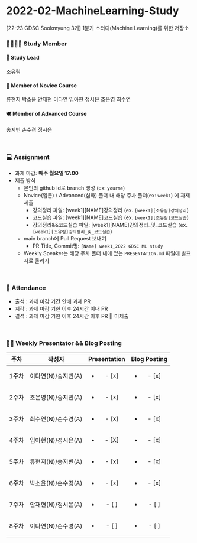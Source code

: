 # 2022-02-MachineLearning-Study
[22-23 GDSC Sookmyung 3기] 1분기 스터디(Machine Learning)를 위한 저장소
<br/>   
### 👩‍👩‍👧‍👧 Study Member
#### 🐳 Study Lead
조유림

#### 🐣 Member of Novice Course
류현지 박소윤 안재현 이다연 임아현 정시은 조은영 최수연   

#### 🕊️ Member of Advanced Course
송지빈 손수경 정시은    

<br/>   

### 💻 Assignment
- 과제 마감: **매주 월요일 17:00**
- 제출 방식
  - 본인의 github id로 branch 생성 (ex: ```yourme```)
  - Novice(입문) / Advanced(심화) 폴더 내 해당 주차 폴더(ex: ```week1```) 에 과제 제출
    - 강의정리 파일: [week1][NAME]강의정리 (ex. ```[week1][조유림]강의정리```)
    - 코드실습 파일: [week1][NAME]코드실습 (ex. ```[week1][조유림]코드실습```)
    - 강의정리&&코드실습 파일: [week1][NAME]강의정리_및_코드실습 (ex. ```[week1][조유림]강의정리_및_코드실습```)
  - main branch에 Pull Request  보내기
    - PR Title, Commit명:  ```[Name] week1_2022 GDSC ML study```
  - Weekly Speaker는 해당 주차 폴더 내에 있는 ```PRESENTATION.md``` 파일에 발표자료 올리기

<br/>   

### 🔔 Attendance
- 출석 : 과제 마감 기간 안에 과제 PR
- 지각 : 과제 마감 기한 이후 24시간 이내 PR
- 결석 : 과제 마감 기한 이후 24시간 이후 PR || 미제출

<br/>  

### 👩‍🏫 Weekly Presentator && Blog Posting

| 주차 | 작성자 | Presentation | Blog Posting |
|:----------:|:----------:|:----------:|:----------:|
| 1주차 | 이다연(N)/송지빈(A) | <ul><li>- [x] </li></ul> | <ul><li>- [x] </li></ul> |
| 2주차 | 조은영(N)/송지빈(A) | <ul><li>- [x] </li></ul> | <ul><li>- [x] </li></ul> |
| 3주차 | 최수연(N)/손수경(A) | <ul><li>- [x] </li></ul> | <ul><li>- [x] </li></ul> |
| 4주차 | 임아현(N)/정시은(A) | <ul><li>- [X] </li></ul> | <ul><li>- [x] </li></ul> |
| 5주차 | 류현지(N)/송지빈(A) | <ul><li>- [x] </li></ul> | <ul><li>- [x] </li></ul> |
| 6주차 | 박소윤(N)/손수경(A) | <ul><li>- [x] </li></ul> | <ul><li>- [x] </li></ul> |
| 7주차 | 안재현(N)/정시은(A) | <ul><li>- [ ] </li></ul> | <ul><li>- [ ] </li></ul> |
| 8주차 | 이다연(N)/손수경(A) | <ul><li>- [ ] </li></ul> | <ul><li>- [ ] </li></ul> |
